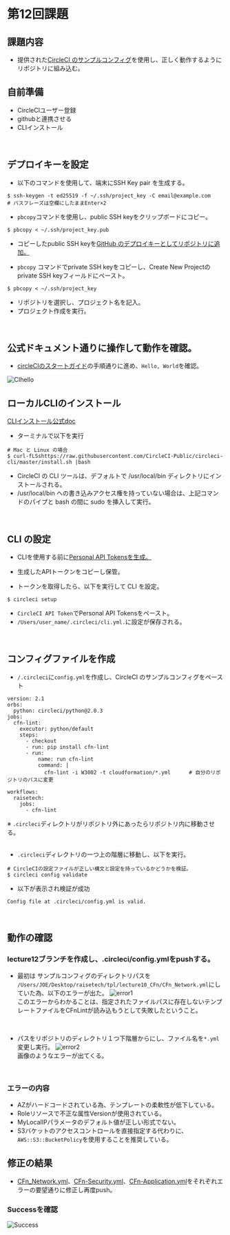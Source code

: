 # 第12回課題

## 課題内容
* 提供された[CircleCI のサンプルコンフィグ](https://github.com/MasatoshiMizumoto/raisetech_documents/tree/main/aws/samples/circleci)を使用し、正しく動作するようにリポジトリに組み込む。


## 自前準備
* CircleCIユーザー登録
* githubと連携させる
* CLIインストール  
<br>


## デプロイキーを設定  

 * 以下のコマンドを使用して、端末にSSH Key pair を生成する。
```  
$ ssh-keygen -t ed25519 -f ~/.ssh/project_key -C email@example.com
# パスフレーズは空欄にしたままEnter×2
```  

 * `pbcopy`コマンドを使用し、public SSH keyをクリップボードにコピー。
```
$ pbcopy < ~/.ssh/project_key.pub
```  
 * コピーしたpublic SSH keyを[GitHub のデプロイキーとしてリポジトリに追加。](https://docs.github.com/en/authentication/connecting-to-github-with-ssh/managing-deploy-keys#set-up-deploy-keys)  


 * `pbcopy` コマンドでprivate SSH keyをコピーし、Create New Projectのprivate SSH keyフィールドにペースト。
```
$ pbcopy < ~/.ssh/project_key
```  
 * リポジトリを選択し、プロジェクト名を記入。
 * プロジェクト作成を実行。
<br>
	
## 公式ドキュメント通りに操作して動作を確認。
 * [circleCIのスタートガイド](https://circleci.com/docs/ja/getting-started/)の手順通りに進め、`Hello, World`を確認。

![CIhello](./img/lecture12/CIhello.png)  

## ローカルCLIのインストール  
[CLIインストール公式doc](https://circleci.com/docs/ja/local-cli/)
* ターミナルで以下を実行
```
# Mac と Linux の場合
$ curl-fLSshttps://raw.githubusercontent.com/CircleCI-Public/circleci-cli/master/install.sh |bash
```
 *  CircleCI の CLI ツールは、デフォルトで /usr/local/bin ディレクトリにインストールされる。
 *  /usr/local/bin への書き込みアクセス権を持っていない場合は、上記コマンドのパイプと bash の間に sudo を挿入して実行。  
<br>

## CLI の設定
 * CLIを使用する前に[Personal API Tokensを生成。](https://app.circleci.com/settings/user/tokens)
 * 生成したAPIトークンをコピーし保管。

 * トークンを取得したら、以下を実行して CLI を設定。
```
$ circleci setup
```
* `CircleCI API Token`でPersonal API Tokensをペースト。
* `/Users/user_name/.circleci/cli.yml.`に設定が保存される。  
<br>

## コンフィグファイルを作成
 * `/.circleci`に`config.yml`を作成し、CircleCI のサンプルコンフィグをペースト
```
version: 2.1
orbs:
  python: circleci/python@2.0.3
jobs:
  cfn-lint:
    executor: python/default
    steps:
      - checkout
      - run: pip install cfn-lint
      - run:
          name: run cfn-lint
          command: |
            cfn-lint -i W3002 -t cloudformation/*.yml      # 自分のリポジトリのパスに変更

workflows:
  raisetech:
    jobs:
      - cfn-lint

```
※  `.circleci`ディレクトリがリポジトリ外にあったらリポジトリ内に移動させる。  
<br>  

 * `.circleci`ディレクトリの一つ上の階層に移動し、以下を実行。
```
# CircleCIの設定ファイルが正しい構文と設定を持っているかどうかを検証。
$ circleci config validate
```

 * 以下が表示され検証が成功
```
Config file at .circleci/config.yml is valid.
```  
<br>

## 動作の確認
### lecture12ブランチを作成し、.circleci/config.ymlをpushする。
 * 最初は サンプルコンフィグのディレクトリパスを `/Users/JOE/Desktop/raisetech/tpl/lecture10_CFn/CFn_Network.yml`にしていた為、以下のエラーが出た。
![error1](./img/lecture12/error1.png)   
このエラーからわかることは、指定されたファイルパスに存在しないテンプレートファイルをCFnLintが読み込もうとして失敗したということ。  
<br>

 * パスをリポジトリのディレクトリ１つ下階層からにし、ファイル名を`*.yml`変更し実行。
![error2](./img/lecture12/error2.png)   
画像のようなエラーが出てくる。
<br>

### エラーの内容
* AZがハードコードされている為、テンプレートの柔軟性が低下している。
* Roleリソースで不正な属性Versionが使用されている。 
* MyLocalIPパラメータのデフォルト値が正しい形式でない。 
* S3バケットのアクセスコントロールを直接指定する代わりに、`AWS::S3::BucketPolicy`を使用することを推奨している。    

## 修正の結果
 * [CFn_Network.yml](./tpl/lecture10_CFn/CFn_Network.yml)、[CFn-Security.yml](./tpl/lecture10_CFn/CFn-Security.yml)、[CFn-Application.yml](./tpl/lecture10_CFn/CFn-Application.yml)をそれぞれエラーの要望通りに修正し再度push。
### Successを確認
![Success](./img/lecture12/Success.png)   
